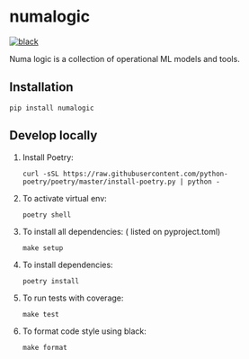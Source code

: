 # numalogic

[![black](https://img.shields.io/badge/code%20style-black-000000.svg)](https://github.com/ambv/black)

Numa logic is a collection of operational ML models and tools.


## Installation

```shell
pip install numalogic
```


## Develop locally

1. Install Poetry:
    ```
    curl -sSL https://raw.githubusercontent.com/python-poetry/poetry/master/install-poetry.py | python -
    ```
2. To activate virtual env:
    ```
    poetry shell
    ```
3. To install all dependencies: ( listed on pyproject.toml)
   ```
   make setup
   ```
4. To install dependencies:
    ```
    poetry install
    ```
5. To run tests with coverage:
    ```
    make test
    ```
6. To format code style using black:
    ```
    make format
    ```